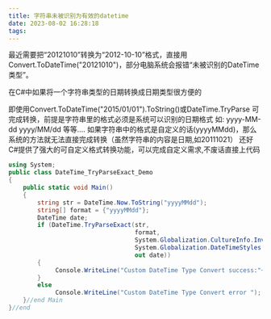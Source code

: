 ```yaml
---
title: 字符串未被识别为有效的datetime
date: 2023-08-02 16:28:18
tags:
---
```


最近需要把“20121010”转换为“2012-10-10”格式，直接用Convert.ToDateTime("20121010")，部分电脑系统会报错“未被识别的DateTime类型”。

<!-- more -->

在C#中如果将一个字符串类型的日期转换成日期类型很方便的

即使用Convert.ToDateTime("2015/01/01").ToString()或DateTime.TryParse 可完成转换，前提是字符串里的格式必须是系统可以识别的日期格式
如:
yyyy-MM-dd
yyyy/MM/dd
等等....
如果字符串中的格式是自定义的话(yyyyMMdd)，那么系统的方法就无法直接完成转换（虽然字符串的内容是日期,如20111021）
还好C#提供了强大的可自定义格式转换功能，可以完成自定义需求,不废话直接上代码


```csharp
using System;
public class DateTime_TryParseExact_Demo
{
    public static void Main()
    {
        string str = DateTime.Now.ToString("yyyyMMdd");
        string[] format = {"yyyyMMdd"};
        DateTime date;
        if (DateTime.TryParseExact(str, 
                                   format, 
                                   System.Globalization.CultureInfo.InvariantCulture,
                                   System.Globalization.DateTimeStyles.None, 
                                   out date))
        {
             Console.WriteLine("Custom DateTime Type Convert success:"+date.ToString());
        }
        else
             Console.WriteLine("Custom DateTime Type Convert error ");
    }//end Main
}//end
```

